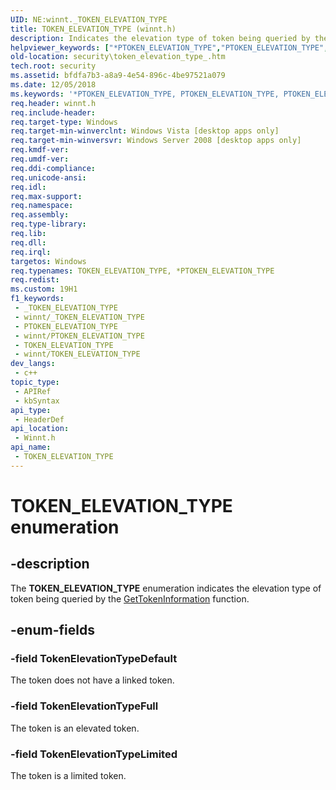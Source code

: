 ```yaml
---
UID: NE:winnt._TOKEN_ELEVATION_TYPE
title: TOKEN_ELEVATION_TYPE (winnt.h)
description: Indicates the elevation type of token being queried by the GetTokenInformation function or set by the SetTokenInformation function.
helpviewer_keywords: ["*PTOKEN_ELEVATION_TYPE","PTOKEN_ELEVATION_TYPE","PTOKEN_ELEVATION_TYPE enumeration pointer [Security]","TOKEN_ELEVATION_TYPE","TOKEN_ELEVATION_TYPE enumeration [Security]","TokenElevationTypeDefault","TokenElevationTypeFull","TokenElevationTypeLimited","security.token_elevation_type_","winnt/PTOKEN_ELEVATION_TYPE","winnt/TOKEN_ELEVATION_TYPE","winnt/TokenElevationTypeDefault","winnt/TokenElevationTypeFull","winnt/TokenElevationTypeLimited"]
old-location: security\token_elevation_type_.htm
tech.root: security
ms.assetid: bfdfa7b3-a8a9-4e54-896c-4be97521a079
ms.date: 12/05/2018
ms.keywords: '*PTOKEN_ELEVATION_TYPE, PTOKEN_ELEVATION_TYPE, PTOKEN_ELEVATION_TYPE enumeration pointer [Security], TOKEN_ELEVATION_TYPE, TOKEN_ELEVATION_TYPE enumeration [Security], TokenElevationTypeDefault, TokenElevationTypeFull, TokenElevationTypeLimited, security.token_elevation_type_, winnt/PTOKEN_ELEVATION_TYPE, winnt/TOKEN_ELEVATION_TYPE, winnt/TokenElevationTypeDefault, winnt/TokenElevationTypeFull, winnt/TokenElevationTypeLimited'
req.header: winnt.h
req.include-header: 
req.target-type: Windows
req.target-min-winverclnt: Windows Vista [desktop apps only]
req.target-min-winversvr: Windows Server 2008 [desktop apps only]
req.kmdf-ver: 
req.umdf-ver: 
req.ddi-compliance: 
req.unicode-ansi: 
req.idl: 
req.max-support: 
req.namespace: 
req.assembly: 
req.type-library: 
req.lib: 
req.dll: 
req.irql: 
targetos: Windows
req.typenames: TOKEN_ELEVATION_TYPE, *PTOKEN_ELEVATION_TYPE
req.redist: 
ms.custom: 19H1
f1_keywords:
 - _TOKEN_ELEVATION_TYPE
 - winnt/_TOKEN_ELEVATION_TYPE
 - PTOKEN_ELEVATION_TYPE
 - winnt/PTOKEN_ELEVATION_TYPE
 - TOKEN_ELEVATION_TYPE
 - winnt/TOKEN_ELEVATION_TYPE
dev_langs:
 - c++
topic_type:
 - APIRef
 - kbSyntax
api_type:
 - HeaderDef
api_location:
 - Winnt.h
api_name:
 - TOKEN_ELEVATION_TYPE
---
```


# TOKEN_ELEVATION_TYPE enumeration


## -description

The <b>TOKEN_ELEVATION_TYPE</b> enumeration indicates the elevation type of token being queried by the <a href="https://docs.microsoft.com/windows/desktop/api/securitybaseapi/nf-securitybaseapi-gettokeninformation">GetTokenInformation</a>  function.

## -enum-fields

### -field TokenElevationTypeDefault

The token does not have a linked token.

### -field TokenElevationTypeFull

The token is an elevated token.

### -field TokenElevationTypeLimited

The token is a limited token.

